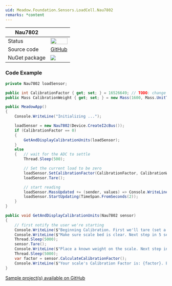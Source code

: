 ```yaml
---
uid: Meadow.Foundation.Sensors.LoadCell.Nau7802
remarks: *content
---
```


| Nau7802 | |
|--------|--------|
| Status | <img src="https://img.shields.io/badge/Working-brightgreen" style="width: auto; height: -webkit-fill-available;" /> |
| Source code | [GitHub](https://github.com/WildernessLabs/Meadow.Foundation/tree/master/Source/Meadow.Foundation.Peripherals/Sensors.LoadCell.Nau7802) |
| NuGet package | <a href="https://www.nuget.org/packages/Meadow.Foundation.Sensors.LoadCell.Nau7802/" target="_blank"><img src="https://img.shields.io/nuget/v/Meadow.Foundation.Sensors.LoadCell.Nau7802.svg?label=Meadow.Foundation.Sensors.LoadCell.Nau7802" /></a> |

### Code Example

```csharp
private Nau7802 loadSensor;

public int CalibrationFactor { get; set; } = 16526649; // TODO: change this based on your scale (using the method provided below)
public Mass CalibrationWeight { get; set; } = new Mass(1600, Mass.UnitType.Grams); // TODO: enter the known-weight you used in calibration

public MeadowApp()
{
    Console.WriteLine("Initializing ...");

    loadSensor = new Nau7802(Device.CreateI2cBus());
    if (CalibrationFactor == 0)
    {
        GetAndDisplayCalibrationUnits(loadSensor);
    }
    else
    {   // wait for the ADC to settle
        Thread.Sleep(500);

        // Set the current load to be zero
        loadSensor.SetCalibrationFactor(CalibrationFactor, CalibrationWeight);
        loadSensor.Tare();

        // start reading
        loadSensor.MassUpdated += (sender, values) => Console.WriteLine($"Mass is now returned {values.New.Grams:N2}g");
        loadSensor.StartUpdating(TimeSpan.FromSeconds(2));
    }
}

public void GetAndDisplayCalibrationUnits(Nau7802 sensor)
{
    // first notify the user we're starting
    Console.WriteLine($"Beginning Calibration. First we'll tare (set a zero).");
    Console.WriteLine($"Make sure scale bed is clear. Next step in 5 seconds...");
    Thread.Sleep(5000);
    sensor.Tare();
    Console.WriteLine($"Place a known weight on the scale. Next step in 5 seconds...");
    Thread.Sleep(5000);
    var factor = sensor.CalculateCalibrationFactor();
    Console.WriteLine($"Your scale's Calibration Factor is: {factor}. Enter this into the code for future use.");
}

```

[Sample project(s) available on GitHub](https://github.com/WildernessLabs/Meadow.Foundation/tree/main/Source/Meadow.Foundation.Peripherals/Sensors.LoadCell.Nau7802/Samples/Nau7802_Sample)

